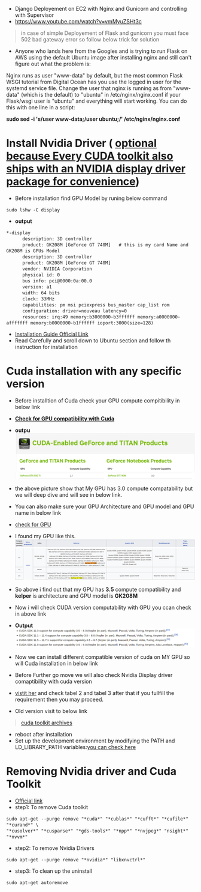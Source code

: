 - Django Deployement on EC2 with Nginx and Gunicorn and controlling with Supervisor
- https://www.youtube.com/watch?v=vmMyuZSHt3c
> in case of simple Deployement of Flask and gunicorn you must face 502 bad gateway error so follow below trick for solution

 - Anyone who lands here from the Googles and is trying to run Flask on AWS using the default Ubuntu image after installing nginx and still can't figure out what the problem is:

Nginx runs as user "www-data" by default, but the most common Flask WSGI tutorial from Digital Ocean has you use the logged in user for the systemd service file. Change the user that nginx is running as from "www-data" (which is the default) to "ubuntu" in /etc/nginx/nginx.conf if your Flask/wsgi user is "ubuntu" and everything will start working. You can do this with one line in a script:

**sudo sed -i 's/user www-data;/user ubuntu;/' /etc/nginx/nginx.conf**
# Install Nvidia Driver ( [optional because Every CUDA toolkit also ships with an NVIDIA display driver package for convenience](https://docs.nvidia.com/deploy/cuda-compatibility/))
 - Before installation find GPU Model by runing below command
```
sudo lshw -C display
```
 - **output**
 ```
 *-display
       description: 3D controller
       product: GK208M [GeForce GT 740M]   # this is my card Name and GK208M is GPUs Model
       description: 3D controller
       product: GK208M [GeForce GT 740M]
       vendor: NVIDIA Corporation
       physical id: 0
       bus info: pci@0000:0a:00.0
       version: a1
       width: 64 bits
       clock: 33MHz
       capabilities: pm msi pciexpress bus_master cap_list rom
       configuration: driver=nouveau latency=0
       resources: irq:49 memory:b3000000-b3ffffff memory:a0000000-afffffff memory:b0000000-b1ffffff ioport:3000(size=128)

 ```
 
 - [Installation Guide Official Link](https://docs.nvidia.com/datacenter/tesla/tesla-installation-notes/index.html)
 -  Read Carefully and scroll down to Ubuntu section and follow th instruction for installation
# Cuda installation with any specific version 
- Before installtion of Cuda check your GPU compute compitibility in below link 
- [**Check for GPU compatibility with Cuda**](https://developer.nvidia.com/cuda-gpus)
- **outpu**
![alt text1](https://github.com/faridelya/Deplyoment/blob/42ce6929afadaabd87dff99c82a1c476d7f04bfa/Screenshot%20from%202022-12-22%2011-22-20.png)
![alt text2](https://github.com/faridelya/Deplyoment/blob/42ce6929afadaabd87dff99c82a1c476d7f04bfa/Screenshot%20from%202022-12-22%2011-22-41.png)
- the above picture show that My GPU has 3.0 compute compatability but we will deep dive and will see in below link.

- You can also make sure your GPU Architecture and GPU model and GPU name in below link
- [check for GPU ](https://en.wikipedia.org/wiki/CUDA)
-  I found my GPU like this.
![alt textt](https://github.com/faridelya/Deplyoment/blob/6daa7b9b81bdb87bb6d5c65ed316f4ee92551027/Screenshot%20from%202022-12-22%2011-11-05.png)
![alt text](https://github.com/faridelya/Deplyoment/blob/6daa7b9b81bdb87bb6d5c65ed316f4ee92551027/Screenshot%20from%202022-12-22%2011-10-51.png)

- So above i find out that my GPU has **3.5** compute compatibility and **kelper** is architecture and GPU model is **GK208M** 
- Now i will check CUDA version computability with GPU you ccan check in above link  
- **Output**
![alt text4](https://github.com/faridelya/Deplyoment/blob/54cb724fa67a19268262413b3c64e207436a6841/Screenshot%20from%202022-12-22%2011-26-47.png)
- Now we can install different compatible version of cuda  on MY GPU so will Cuda installation in below link
- Before Further go move we will also check Nvidia Display driver comaptibility with cuda version
- [vistit her](https://docs.nvidia.com/cuda/cuda-toolkit-release-notes/index.html) and check tabel 2 and tabel 3 after that if you fullfill the requirement then you may proceed.
- Old version visit to below link
 >  [cuda toolkit archives](https://developer.nvidia.com/cuda-toolkit-archive)
 - reboot after installation
 - Set up the development environment by modifying the PATH and LD_LIBRARY_PATH variables:[you can check here ](https://docs.nvidia.com/cuda/cuda-quick-start-guide/index.html#linux)
 
 # Removing Nvidia driver and Cuda Toolkit
 - [Official link ](https://docs.nvidia.com/cuda/cuda-installation-guide-linux/index.html#removing-cuda-toolkit-and-driver)
 - step1: To remove Cuda toolkit  
  ```
  sudo apt-get --purge remove "*cuda*" "*cublas*" "*cufft*" "*cufile*" "*curand*" \
 "*cusolver*" "*cusparse*" "*gds-tools*" "*npp*" "*nvjpeg*" "nsight*" "*nvvm*"
 ```
 - step2: To remove Nvidia Drivers 
  ```
  sudo apt-get --purge remove "*nvidia*" "libxnvctrl*"
  ```
 - step3: To clean up the uninstall  
  ```
  sudo apt-get autoremove
  ```
